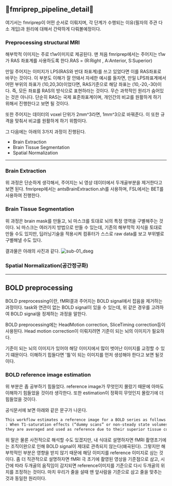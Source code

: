 ## 🧠fmriprep_pipeline_detail🧠

여기서는 fmriprep이 어떤 순서로 이뤄지며, 각 단계가 수행되는 이유(필자의 주관 다소 개입)과 원리에 대해서 간략하게 다뤄볼예정이다.

### Preprocessing structural MRI

해부학적 이미지는 주로 t1w이미지로 제공된다. 맨 처음 fmriprep에서는 주어지는 t1w가 RAS 좌표계를 사용하도록 한다.RAS = (R:Right , A:Anterior, S:Superior)

만일 주어지는 이미지가 LPS(RAS와 반대 좌표계)를 쓰고 있었다면 이를 RAS좌표로 바꾸는 것이다. 이 부분도 이해가 잘 안돼서 자세한 예시를 들자면, 만일 LPS좌표계에서 어떤 부위의 좌표가 (10,20,30)이었다면, RAS기준으로 해당 좌표는 (10,-20,-30)이다.
즉, 모든 좌표를 RAS의 방식으로 표현하라는 것이다. 무슨 과학적인 원리가 숨어있는 것은 아니다. 단순히 RAS는 국제 표준좌표계이며, 개인간의 비교를 원활하게 하기 위해서 진행한다고 보면 될 것이다.

또한 주어지는 데이터의 voxel 단위가 2mm^3라면, 1mm^3으로 바꿔준다. 이 또한 규격을 맞춰서 비교를 원활하게 하기 위함이다.

그 다음에는 아래의 3가지 과정이 진행된다.

* Brain Extraction
* Brain Tissue Segmentation
* Spatial Normalization

---

### Brain Extraction

위 과정은 단순하게 생각해서, 주어지는 뇌 영상 데이터에서 두개골부분을 제거한다고 보면 된다. fmriprep에서는 antsBrainExtraction.sh를 사용하며, FSL에서는 BET를 사용하여 진행한다.

### Brain Tissue Segmentation

위 과정은 brain mask를 만들고, 뇌 마스크를 토대로 뇌의 특정 영역을 구별해주는 것이다. 뇌 마스크는 여러가지 방법으로 만들 수 있는데, 기존의 해부학적 지식을 토대로 만들 수도 있지만, 딥러닝기술을 적용시켜 컴퓨터가 스스로 raw data를 보고 부위별로 구별해낼 수도 있다.

결과물은 아래의 사진과 같다.
![sub-01_dseg](https://github.com/OhJunYoung21/fmriprep-docker/assets/81908471/d9d14545-74ad-467e-907f-b02f0449939c)

### Spatial Normalization(공간정규화)
---
## BOLD preprocessing

BOLD preprocessing이란, fMRI결과 주어지는 BOLD signal에서 잡음을 제거하는 과정이다. task와 연관이 없는 BOLD signal이 있을 수 있는데, 위 같은 경우를 고려하여 BOLD signal을 정제하는 과정을 말한다. 

BOLD preprocessing에는 HeadMotion correction, SliceTiming correction등이 사용된다. Head motion correction이 이뤄지려면 기준이 되는 뇌의 이미지가 필요하다.

기준이 되는 뇌의 이미지가 있어야 해당 이미지에서 많이 벗어난 이미지를 교정할 수 있기 떄문이다. 이해하기 힙들다면 '틀'이 되는 이미지를 먼저 생성해야 한다고 보면 될것이다.

### BOLD reference image estimation

위 부분은 좀 공부하기 힘들었다. reference image가 무엇인지 몰랐기 때문에 아마도 이해하기 힘들었을 것이라 생각한다. 또한 estimation이 정확히 무엇인지 몰랐기에 더 힘들었을 것이다.

공식문서에 보면 아래와 같은 문구가 나온다.

~~~MarkDown
This workflow estimates a reference image for a BOLD series as follows
: When T1-saturation effects (“dummy scans” or non-steady state volumes) are detected,
they are averaged and used as reference due to their superior tissue contrast.
~~~

위 말은 물론 사전적으로 해석할 수도 있겠지만, 내 식대로 설명하자면 fMRI 촬영초기에는 조직이완으로 인해 BOLD signal이 제대로 관측되지 않는다(왜곡된다). 그렇지만 해부학적인 부분은 영향을 받지 않기 때문에 해당 이미지를 reference 이미지로 삼는 것이다. 좀 더 직관적으로 설명하자면 fMRI 극 초기에 촬영된 영상을 기준점으로 삼고, 시간에 따라 두개골의 움직임이 감지되면 reference이미지를 기준으로 다시 두개골의 위치를 조정하는 것이다. 마치 우리가 줄을 설때 맨 앞사람을 기준으로 삼고 줄을 맞추는 것과 동일한 원리이다.
